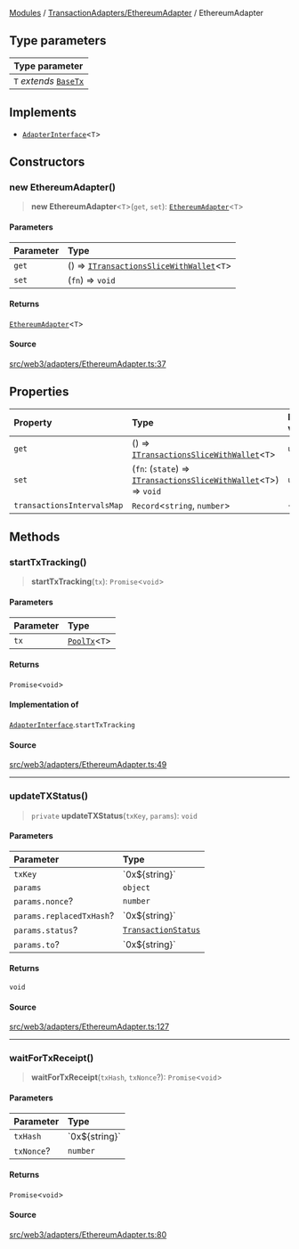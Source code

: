 [Modules](../../../README.md) / [TransactionAdapters/EthereumAdapter](../README.md) / EthereumAdapter

## Type parameters

| Type parameter |
| :------ |
| `T` *extends* [`BaseTx`](../../types/type-aliases/BaseTx.md) |

## Implements

- [`AdapterInterface`](../../types/interfaces/AdapterInterface.md)\<`T`\>

## Constructors

### new EthereumAdapter()

> **new EthereumAdapter**\<`T`\>(`get`, `set`): [`EthereumAdapter`](EthereumAdapter.md)\<`T`\>

#### Parameters

| Parameter | Type |
| :------ | :------ |
| `get` | () => [`ITransactionsSliceWithWallet`](../../../web3/store/transactionsSlice/type-aliases/ITransactionsSliceWithWallet.md)\<`T`\> |
| `set` | (`fn`) => `void` |

#### Returns

[`EthereumAdapter`](EthereumAdapter.md)\<`T`\>

#### Source

[src/web3/adapters/EthereumAdapter.ts:37](https://github.com/bgd-labs/fe-shared/blob/a524aad33ec5fce600306d3c3d02439e9803dea0/src/web3/adapters/EthereumAdapter.ts#L37)

## Properties

| Property | Type | Default value |
| :------ | :------ | :------ |
| `get` | () => [`ITransactionsSliceWithWallet`](../../../web3/store/transactionsSlice/type-aliases/ITransactionsSliceWithWallet.md)\<`T`\> | `undefined` |
| `set` | (`fn`: (`state`) => [`ITransactionsSliceWithWallet`](../../../web3/store/transactionsSlice/type-aliases/ITransactionsSliceWithWallet.md)\<`T`\>) => `void` | `undefined` |
| `transactionsIntervalsMap` | `Record`\<`string`, `number`\> | `{}` |

## Methods

### startTxTracking()

> **startTxTracking**(`tx`): `Promise`\<`void`\>

#### Parameters

| Parameter | Type |
| :------ | :------ |
| `tx` | [`PoolTx`](../../../web3/store/transactionsSlice/type-aliases/PoolTx.md)\<`T`\> |

#### Returns

`Promise`\<`void`\>

#### Implementation of

[`AdapterInterface`](../../types/interfaces/AdapterInterface.md).`startTxTracking`

#### Source

[src/web3/adapters/EthereumAdapter.ts:49](https://github.com/bgd-labs/fe-shared/blob/a524aad33ec5fce600306d3c3d02439e9803dea0/src/web3/adapters/EthereumAdapter.ts#L49)

***

### updateTXStatus()

> `private` **updateTXStatus**(`txKey`, `params`): `void`

#### Parameters

| Parameter | Type |
| :------ | :------ |
| `txKey` | \`0x$\{string\}\` |
| `params` | `object` |
| `params.nonce`? | `number` |
| `params.replacedTxHash`? | \`0x$\{string\}\` |
| `params.status`? | [`TransactionStatus`](../../types/enumerations/TransactionStatus.md) |
| `params.to`? | \`0x$\{string\}\` |

#### Returns

`void`

#### Source

[src/web3/adapters/EthereumAdapter.ts:127](https://github.com/bgd-labs/fe-shared/blob/a524aad33ec5fce600306d3c3d02439e9803dea0/src/web3/adapters/EthereumAdapter.ts#L127)

***

### waitForTxReceipt()

> **waitForTxReceipt**(`txHash`, `txNonce`?): `Promise`\<`void`\>

#### Parameters

| Parameter | Type |
| :------ | :------ |
| `txHash` | \`0x$\{string\}\` |
| `txNonce`? | `number` |

#### Returns

`Promise`\<`void`\>

#### Source

[src/web3/adapters/EthereumAdapter.ts:80](https://github.com/bgd-labs/fe-shared/blob/a524aad33ec5fce600306d3c3d02439e9803dea0/src/web3/adapters/EthereumAdapter.ts#L80)
